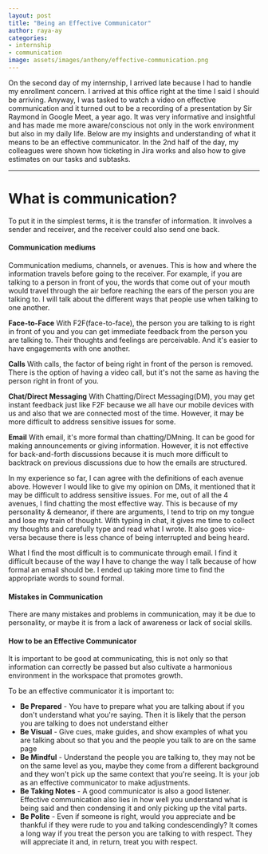 ```yaml
---
layout: post
title: "Being an Effective Communicator"
author: raya-ay
categories: 
- internship
- communication
image: assets/images/anthony/effective-communication.png
---
```


On the second day of my internship, I arrived late because I had to handle my enrollment concern. I arrived at this office right at the time I said I should be arriving. Anyway, I was tasked to watch a video on effective communication and it turned out to be a recording of a presentation by Sir Raymond in Google Meet, a year ago. It was very informative and insightful and has made me more aware/conscious not only in the work environment but also in my daily life. Below are my insights and understanding of what it means to be an effective communicator. In the 2nd half of the day, my colleagues were shown how ticketing in Jira works and also how to give estimates on our tasks and subtasks.

---

# What is communication?
To put it in the simplest terms, it is the transfer of information. It involves a sender and receiver, and the receiver could also send one back.

#### Communication mediums
Communication mediums, channels, or avenues. This is how and where the information travels before going to the receiver. For example, if you are talking to a person in front of you, the words that come out of your mouth would travel through the air before reaching the ears of the person you are talking to. I will talk about the different ways that people use when talking to one another.

**Face-to-Face**
With F2F(face-to-face), the person you are talking to is right in front of you and you can get immediate feedback from the person you are talking to. Their thoughts and feelings are perceivable. And it's easier to have engagements with one another.

**Calls**
With calls, the factor of being right in front of the person is removed. There is the option of having a video call, but it's not the same as having the person right in front of you. 

**Chat/Direct Messaging**
With Chatting/Direct Messaging(DM), you may get instant feedback just like F2F because we all have our mobile devices with us and also that we are connected most of the time. However, it may be more difficult to address sensitive issues for some.

**Email**
With email, it's more formal than chatting/DMning. It can be good for making announcements or giving information. However, it is not effective for back-and-forth discussions because it is much more difficult to backtrack on previous discussions due to how the emails are structured.

In my experience so far, I can agree with the definitions of each avenue above. However I would like to give my opinion on DMs, it mentioned that it may be difficult to address sensitive issues. For me, out of all the 4 avenues, I find chatting the most effective way. This is because of my personality & demeanor, if there are arguments, I tend to trip on my tongue and lose my train of thought. With typing in chat, it gives me time to collect my thoughts and carefully type and read what I wrote. It also goes vice-versa because there is less chance of being interrupted and being heard.

What I find the most difficult is to communicate through email. I find it difficult because of the way I have to change the way I talk because of how formal an email should be. I ended up taking more time to find the appropriate words to sound formal.

#### Mistakes in Communication
There are many mistakes and problems in communication, may it be due to personality, or maybe it is from a lack of awareness or lack of social skills.

#### How to be an Effective Communicator
It is important to be good at communicating, this is not only so that information can correctly be passed but also cultivate a harmonious environment in the workspace that promotes growth.

To be an effective communicator it is important to:
- **Be Prepared** - You have to prepare what you are talking about if you don't understand what you're saying. Then it is likely that the person you are talking to does not understand either
- **Be Visual** - Give cues, make guides, and show examples of what you are talking about so that you and the people you talk to are on the same page
- **Be Mindful** - Understand the people you are talking to, they may not be on the same level as you, maybe they come from a different background and they won't pick up the same context that you're seeing. It is your job as an effective communicator to make adjustments.
- **Be Taking Notes** - A good communicator is also a good listener. Effective communication also lies in how well you understand what is being said and then condensing it and only picking up the vital parts.
- **Be Polite** - Even if someone is right, would you appreciate and be thankful if they were rude to you and talking condescendingly? It comes a long way if you treat the person you are talking to with respect. They will appreciate it and, in return, treat you with respect.